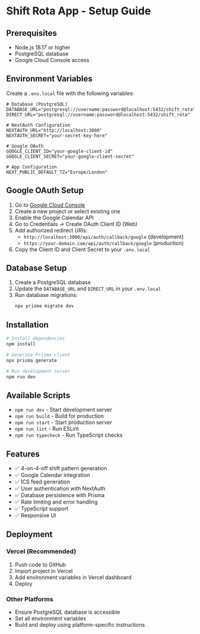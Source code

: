 # Shift Rota App - Setup Guide

## Prerequisites
- Node.js 18.17 or higher
- PostgreSQL database
- Google Cloud Console access

## Environment Variables

Create a `.env.local` file with the following variables:

```env
# Database (PostgreSQL)
DATABASE_URL="postgresql://username:password@localhost:5432/shift_rota"
DIRECT_URL="postgresql://username:password@localhost:5432/shift_rota"

# NextAuth Configuration
NEXTAUTH_URL="http://localhost:3000"
NEXTAUTH_SECRET="your-secret-key-here"

# Google OAuth
GOOGLE_CLIENT_ID="your-google-client-id"
GOOGLE_CLIENT_SECRET="your-google-client-secret"

# App Configuration
NEXT_PUBLIC_DEFAULT_TZ="Europe/London"
```

## Google OAuth Setup

1. Go to [Google Cloud Console](https://console.cloud.google.com/)
2. Create a new project or select existing one
3. Enable the Google Calendar API
4. Go to Credentials → Create OAuth Client ID (Web)
5. Add authorized redirect URIs:
   - `http://localhost:3000/api/auth/callback/google` (development)
   - `https://your-domain.com/api/auth/callback/google` (production)
6. Copy the Client ID and Client Secret to your `.env.local`

## Database Setup

1. Create a PostgreSQL database
2. Update the `DATABASE_URL` and `DIRECT_URL` in your `.env.local`
3. Run database migrations:
   ```bash
   npx prisma migrate dev
   ```

## Installation

```bash
# Install dependencies
npm install

# Generate Prisma client
npx prisma generate

# Run development server
npm run dev
```

## Available Scripts

- `npm run dev` - Start development server
- `npm run build` - Build for production
- `npm run start` - Start production server
- `npm run lint` - Run ESLint
- `npm run typecheck` - Run TypeScript checks

## Features

- ✅ 4-on-4-off shift pattern generation
- ✅ Google Calendar integration
- ✅ ICS feed generation
- ✅ User authentication with NextAuth
- ✅ Database persistence with Prisma
- ✅ Rate limiting and error handling
- ✅ TypeScript support
- ✅ Responsive UI

## Deployment

### Vercel (Recommended)
1. Push code to GitHub
2. Import project in Vercel
3. Add environment variables in Vercel dashboard
4. Deploy

### Other Platforms
- Ensure PostgreSQL database is accessible
- Set all environment variables
- Build and deploy using platform-specific instructions
